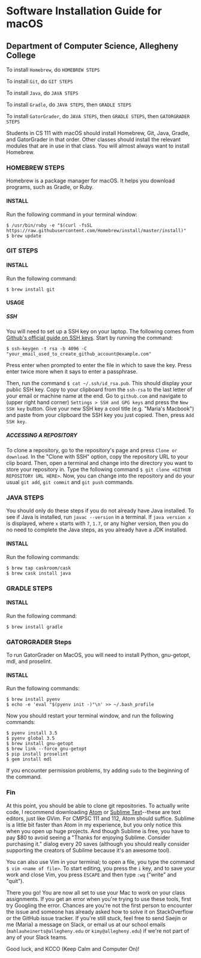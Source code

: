 # Software Installation Guide for macOS

## Department of Computer Science, Allegheny College

To install `Homebrew`, do `HOMEBREW STEPS`

To install `Git`, do `GIT STEPS`

To install `Java`, do `JAVA STEPS`

To install `Gradle`, do `JAVA STEPS`, then `GRADLE STEPS`

To install `GatorGrader`, do `JAVA STEPS`, then `GRADLE STEPS`, then `GATORGRADER STEPS`

Students in CS 111 with macOS should install Homebrew, Git, Java, Gradle, and GatorGrader in that order. Other classes should install the relevant modules that are in use in that class. You will almost always want to install Homebrew.

### HOMEBREW STEPS

Homebrew is a package manager for macOS. It helps you download programs, such as Gradle, or Ruby.

#### INSTALL

Run the following command in your terminal window:

```
$ /usr/bin/ruby -e "$(curl -fsSL https://raw.githubusercontent.com/Homebrew/install/master/install)"
$ brew update
```

### GIT STEPS

#### INSTALL

Run the following command:

```
$ brew install git
```

#### USAGE

##### SSH

You will need to set up a SSH key on your laptop. The following comes from [Github's official guide on SSH keys](https://help.github.com/articles/generating-a-new-ssh-key-and-adding-it-to-the-ssh-agent/). Start by running the command:

```
$ ssh-keygen -t rsa -b 4096 -C "your_email_used_to_create_github_account@example.com"
```

Press enter when prompted to enter the file in which to save the key. Press enter twice more when it says to enter a passphrase.

Then, run the command `$ cat ~/.ssh/id_rsa.pub`. This should display your public SSH key. Copy to your clipboard from the `ssh-rsa` to the last letter of your email or machine name at the end. Go to `github.com` and navigate to (upper right hand corner) `Settings > SSH and GPG keys` and press the `New SSH key` button. Give your new SSH key a cool title (e.g. "Maria's Macbook") and paste from your clipboard the SSH key you just copied. Then, press `Add SSH key`.

##### ACCESSING A REPOSITORY

To clone a repository, go to the repository's page and press `Clone or download`. In the "Clone with SSH" option, copy the repository URL to your clip board. Then, open a terminal and change into the directory you want to store your repository in. Type the following command `$ git clone <GITHUB REPOSITORY URL HERE>`. Now, you can change into the repository and do your usual `git add`, `git commit` and `git push` commands.

### JAVA STEPS

You should only do these steps if you do not already have Java installed. To see if Java is installed, run `javac --version` in a terminal. If `java version x` is displayed, where `x` starts with `7`, `1.7`, or any higher version, then you do no need to complete the Java steps, as you already have a JDK installed.

#### INSTALL

Run the following commands:

```
$ brew tap caskroom/cask
$ brew cask install java
```

### GRADLE STEPS

#### INSTALL

Run the following command:

```
$ brew install gradle
```

### GATORGRADER Steps

To run GatorGrader on MacOS, you will need to install Python, gnu-getopt, mdl, and proselint.

#### INSTALL

Run the following commands:

```
$ brew install pyenv
$ echo -e 'eval "$(pyenv init -)"\n' >> ~/.bash_profile
```

Now you should restart your terminal window, and run the following commands:

```
$ pyenv install 3.5
$ pyenv global 3.5
$ brew install gnu-getopt
$ brew link --force gnu-getopt
$ pip install proselint
$ gem install mdl
```

If you encounter permission problems, try adding `sudo` to the beginning of the command.

### Fin

At this point, you should be able to clone git repositories. To actually write code, I recommend downloading [Atom](https://atom.io/) or [Sublime Text](https://www.sublimetext.com/)--these are text editors, just like GVim. For CMPSC 111 and 112, Atom should suffice. Sublime is a little bit faster than Atom in my experience, but you only notice this when you open up huge projects. And though Sublime is free, you have to pay $80 to avoid seeing a "Thanks for enjoying Sublime. Consider purchasing it." dialog every 20 saves (although you should really consider supporting the creators of Sublime because it's an awesome tool).

You can also use Vim in your terminal; to open a file, you type the command `$ vim <name of file>`. To start editing, you press the `i` key, and to save your work and close Vim, you press `ESCAPE` and then type `:wq` ("write" and "quit").

There you go! You are now all set to use your Mac to work on your class assignments. If you get an error when you're trying to use these tools, first try Googling the error. Chances are you're not the first person to encounter the issue and someone has already asked how to solve it on StackOverflow or the GitHub issue tracker. If you're still stuck, feel free to send Saejin or me (Maria) a message on Slack, or email us at our school emails (`mahlauheinerts@allegheny.edu` or `kimy@allegheny.edu`) if we're not part of any of your Slack teams.

Good luck, and KCCO (Keep Calm and Computer On)!
